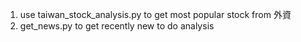 1. use taiwan_stock_analysis.py to get most popular stock from 外資
2. get_news.py to get recently new to do analysis
